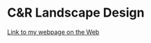 # C&R Landscape Design

[Link to my webpage on the Web](https://timothyrochester.github.io/CR-Landscape-Design/)
    
